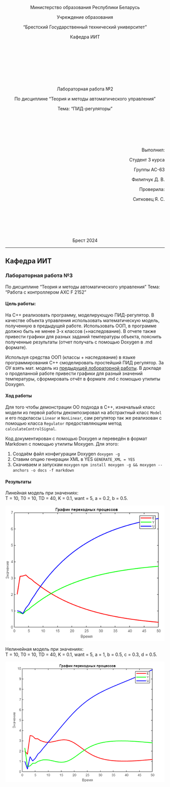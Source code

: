 <p align="center"> Министерство образования Республики Беларусь</p>
<p align="center">Учреждение образования</p>
<p align="center">“Брестский Государственный технический университет”</p>
<p align="center">Кафедра ИИТ</p>
<br><br><br><br><br><br><br>
<p align="center">Лабораторная работа №2</p>
<p align="center">По дисциплине “Теория и методы автоматического управления”</p>
<p align="center">Тема: “ПИД-регуляторы”</p>
<br><br><br><br><br>
<p align="right">Выполнил:</p>
<p align="right">Студент 3 курса</p>
<p align="right">Группы АС-63</p>
<p align="right">Филипчук Д. В.</p>
<p align="right">Проверила:</p>
<p align="right">Ситковец Я. С.</p>
<br><br><br><br><br>
<p align="center">Брест 2024</p>

---

## Кафедра ИИТ

### Лабораторная работа №3

По дисциплине “Теория и методы автоматического управления” Тема: “Работа с контроллером AXC F 2152”


#### Цель работы:

На C++ реализовать программу, моделирующую ПИД-регулятор. В качестве объекта управления использовать математическую
модель, полученную в предыдущей работе. Использовать ООП, в программе должно быть не менее 3-х классов (+наследование).
В отчете также привести графики для разных заданий температуры объекта, пояснить полученные результаты (отчет получать с
помощью Doxygen в .md формате).

Используя средства ООП (классы + наследование) в языке программирования C++ смоделировать простейший ПИД регулятор. За ОУ взять мат. модель из  [предыдущей лобораторной работы](https://github.com/brstu/TMAU-2023/tree/main/trunk/as0006115/task_01). В докладе о проделанной работе привести графики для разный значений температуры, сформировать отчёт в формате .md с помощью утилиты Doxygen.

#### Ход работы

Для того чтобы демонстрации ОО подхода в C++, изначальый класс модели из первой работы декомпозировал на абстрактный класс `Model` и его подклассы `Linear` и `NonLinear`, сам регулятор так же реализован с помощью класса `Regulator` предоставляющим метод `calculateControlSignal`.

 Код документирован с помощью Doxygen и переведён в формат Markdown с помощью утилиты Moxygen. Для этого:
 1. Создаём файл конфигурации Doxygen
 `doxygen -g`
 2. Ставим опцию генерации XML в YES
 `GENERATE_XML = YES`
 3. Скачиваем и запускам `moxygen`
 `npm install moxygen -g && moxygen --anchors -o docs -f markdown`

#### Результаты

Линейная модель при значениях:<br>
T = 10, T0 = 10, TD = 40, K = 0.1, want = 5, a = 0.2, b = 0.5.

![](../img/linear.png)

Нелинейная модель при значениях:<br>
T = 10, T0 = 10, TD = 40, K = 0.1, want = 5, a = 1, b = 0.5, c = 0.3, d = 0.5.

![](../img/nonlinear.png)
